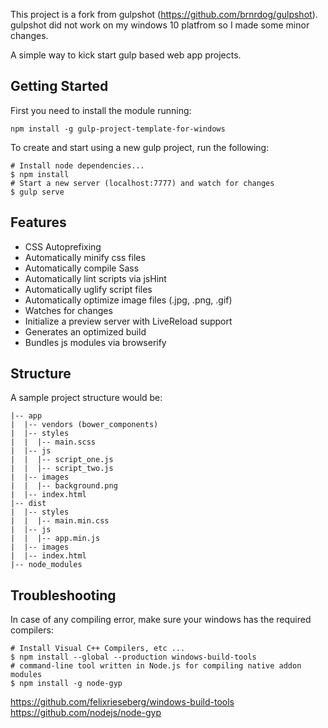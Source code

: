 This project is a fork from gulpshot (https://github.com/brnrdog/gulpshot). gulpshot did not work on my windows 10 platfrom so I made some minor changes.

A simple way to kick start gulp based web app projects. 

## Getting Started

First you need to install the module running:

```shell
npm install -g gulp-project-template-for-windows
```

To create and start using a new gulp project, run the following:

```shell
# Install node dependencies...
$ npm install
# Start a new server (localhost:7777) and watch for changes
$ gulp serve
``` 


## Features

- CSS Autoprefixing
- Automatically minify css files
- Automatically compile Sass
- Automatically lint scripts via jsHint
- Automatically uglify script files
- Automatically optimize image files (.jpg, .png, .gif)
- Watches for changes
- Initialize a preview server with LiveReload support
- Generates an optimized build
- Bundles js modules via browserify

## Structure

A sample project structure would be:

```
|-- app
|  |-- vendors (bower_components)
|  |-- styles
|  |  |-- main.scss
|  |-- js
|  |  |-- script_one.js
|  |  |-- script_two.js
|  |-- images
|  |  |-- background.png
|  |-- index.html
|-- dist
|  |-- styles
|  |  |-- main.min.css
|  |-- js
|  |  |-- app.min.js
|  |-- images
|  |-- index.html
|-- node_modules
```
## Troubleshooting

In case of any compiling error, make sure your windows has the required compilers:

```shell
# Install Visual C++ Compilers, etc ...
$ npm install --global --production windows-build-tools
# command-line tool written in Node.js for compiling native addon modules
$ npm install -g node-gyp
``` 
https://github.com/felixrieseberg/windows-build-tools
https://github.com/nodejs/node-gyp